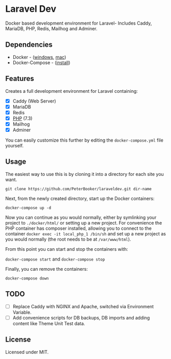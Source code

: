 # Laravel Dev
Docker based development environment for Laravel- Includes Caddy, MariaDB, PHP, Redis, Mailhog and Adminer.

## Dependencies

* Docker - ([windows](https://docs.docker.com/docker-for-windows/install/), [mac](https://docs.docker.com/docker-for-mac/install/))
* Docker-Compose - ([install](https://docs.docker.com/compose/install/))

## Features

Creates a full development environment for Laravel containing:

- [x] Caddy (Web Server)
- [x] MariaDB
- [x] Redis
- [x] [PHP](https://github.com/PeterBooker/docker-php) (7.3)
- [x] Mailhog
- [x] Adminer

You can easily customize this further by editing the `docker-compose.yml` file yourself.

## Usage

The easiest way to use this is by cloning it into a directory for each site you want.

`git clone https://github.com/PeterBooker/laraveldev.git dir-name`

Next, from the newly created directory, start up the Docker containers:

`docker-compose up -d`

Now you can continue as you would normally, either by symlinking your project to `./docker/html/` or setting up a new project. For convenience the PHP container has composer installed, allowing you to connect to the container `docker exec -it local_php_1 /bin/sh` and set up a new project as you would normally (the root needs to be at `/var/www/html`).

From this point you can start and stop the containers with:

`docker-compose start` and `docker-compose stop`

Finally, you can remove the containers:

`docker-compose down`

## TODO

- [ ] Replace Caddy with NGINX and Apache, switched via Environment Variable.
- [ ] Add convenience scripts for DB backups, DB imports and adding content like Theme Unit Test data.

## License

Licensed under MIT.